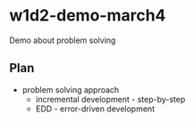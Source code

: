 # w1d2-demo-march4
Demo about problem solving

## Plan

- problem solving approach
  - incremental development - step-by-step
  - EDD - error-driven development
  
  
